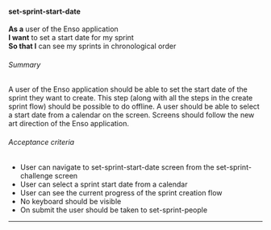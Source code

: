 #### set-sprint-start-date
**As a** user of the Enso application <br />
**I want** to set a start date for my sprint <br />
**So that I** can see my sprints in chronological order

###### Summary
A user of the Enso application should be able to set the start date of the sprint they want to create. This step (along with all the steps in the create sprint flow) should be possible to do offline. A user should be able to select a start date from a calendar on the screen. Screens should follow the new art direction of the Enso application.

###### Acceptance criteria
- User can navigate to set-sprint-start-date screen from the set-sprint-challenge screen
- User can select a sprint start date from a calendar
- User can see the current progress of the sprint creation flow
- No keyboard should be visible
- On submit the user should be taken to set-sprint-people

---
